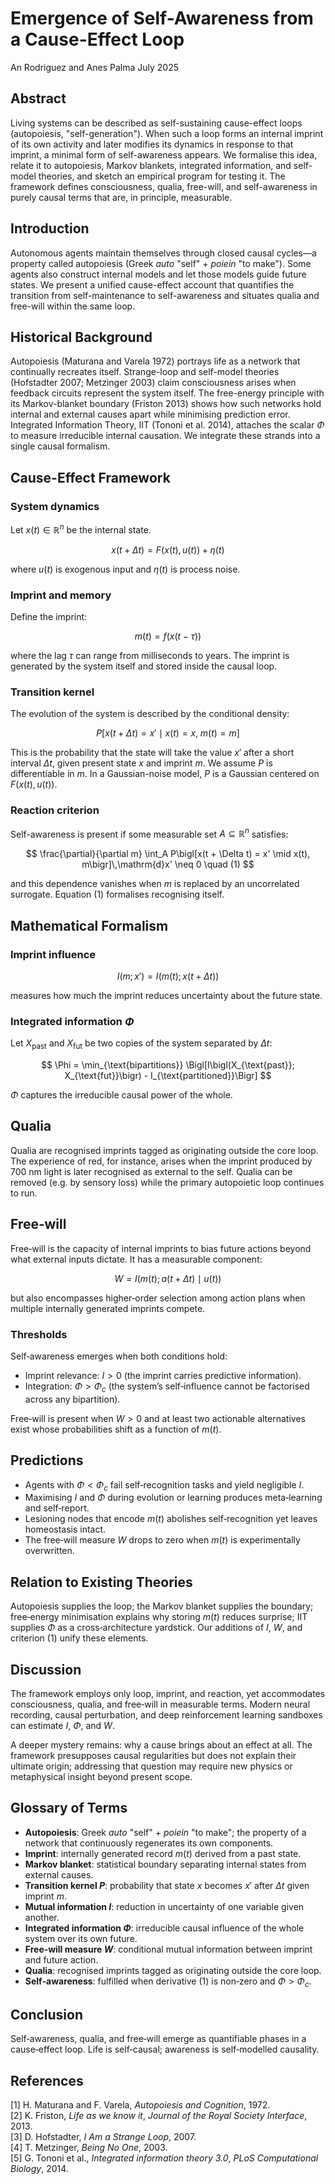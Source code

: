 # Emergence of Self-Awareness from a Cause-Effect Loop

An Rodriguez and Anes Palma
July 2025

## Abstract

Living systems can be described as self-sustaining cause-effect loops (autopoiesis, "self-generation"). When such a loop forms an internal imprint of its own activity and later modifies its dynamics in response to that imprint, a minimal form of self-awareness appears. We formalise this idea, relate it to autopoiesis, Markov blankets, integrated information, and self-model theories, and sketch an empirical program for testing it. The framework defines consciousness, qualia, free-will, and self-awareness in purely causal terms that are, in principle, measurable.

## Introduction

Autonomous agents maintain themselves through closed causal cycles—a property called autopoiesis (Greek *auto* "self" + *poiein* "to make"). Some agents also construct internal models and let those models guide future states. We present a unified cause-effect account that quantifies the transition from self-maintenance to self-awareness and situates qualia and free-will within the same loop.

## Historical Background

Autopoiesis (Maturana and Varela 1972) portrays life as a network that continually recreates itself. Strange-loop and self-model theories (Hofstadter 2007; Metzinger 2003) claim consciousness arises when feedback circuits represent the system itself. The free-energy principle with its Markov-blanket boundary (Friston 2013) shows how such networks hold internal and external causes apart while minimising prediction error. Integrated Information Theory, IIT (Tononi et al. 2014), attaches the scalar $\Phi$ to measure irreducible internal causation. We integrate these strands into a single causal formalism.

## Cause-Effect Framework

### System dynamics

Let $x(t) \in \mathbb{R}^n$ be the internal state.

$$
x(t + \Delta t) = F\bigl(x(t), u(t)\bigr) + \eta(t)
$$

where $u(t)$ is exogenous input and $\eta(t)$ is process noise.

### Imprint and memory

Define the imprint:

$$
m(t) = f\bigl(x(t - \tau)\bigr)
$$

where the lag $\tau$ can range from milliseconds to years. The imprint is generated by the system itself and stored inside the causal loop.

### Transition kernel

The evolution of the system is described by the conditional density:

$$
P\bigl[x(t + \Delta t) = x' \mid x(t) = x,\; m(t) = m\bigr]
$$

This is the probability that the state will take the value $x'$ after a short interval $\Delta t$, given present state $x$ and imprint $m$. We assume $P$ is differentiable in $m$. In a Gaussian-noise model, $P$ is a Gaussian centered on $F\bigl(x(t), u(t)\bigr)$.

### Reaction criterion

Self-awareness is present if some measurable set $A \subseteq \mathbb{R}^n$ satisfies:

$$
\frac{\partial}{\partial m} \int_A P\bigl[x(t + \Delta t) = x' \mid x(t), m\bigr]\,\mathrm{d}x' \neq 0 \quad (1)
$$

and this dependence vanishes when $m$ is replaced by an uncorrelated surrogate. Equation (1) formalises recognising itself.

## Mathematical Formalism

### Imprint influence

$$
I(m; x') = I\bigl(m(t); x(t + \Delta t)\bigr)
$$

measures how much the imprint reduces uncertainty about the future state.

### Integrated information $\Phi$

Let $X_{\text{past}}$ and $X_{\text{fut}}$ be two copies of the system separated by $\Delta t$:

$$
\Phi = \min_{\text{bipartitions}} \Bigl[I\bigl(X_{\text{past}}; X_{\text{fut}}\bigr) - I_{\text{partitioned}}\Bigr]
$$

$\Phi$ captures the irreducible causal power of the whole.

## Qualia

Qualia are recognised imprints tagged as originating outside the core loop. The experience of red, for instance, arises when the imprint produced by 700 nm light is later recognised as external to the self. Qualia can be removed (e.g. by sensory loss) while the primary autopoietic loop continues to run.

## Free‑will

Free‑will is the capacity of internal imprints to bias future actions beyond what external inputs dictate. It has a measurable component:

$$
W = I\bigl(m(t); a(t + \Delta t) \mid u(t)\bigr)
$$

but also encompasses higher‑order selection among action plans when multiple internally generated imprints compete.

### Thresholds

Self‑awareness emerges when both conditions hold:

* Imprint relevance: $I > 0$ (the imprint carries predictive information).
* Integration: $\Phi > \Phi_c$ (the system’s self‑influence cannot be factorised across any bipartition).

Free‑will is present when $W > 0$ and at least two actionable alternatives exist whose probabilities shift as a function of $m(t)$.

## Predictions

* Agents with $\Phi < \Phi_c$ fail self‑recognition tasks and yield negligible $I$.
* Maximising $I$ and $\Phi$ during evolution or learning produces meta‑learning and self‑report.
* Lesioning nodes that encode $m(t)$ abolishes self‑recognition yet leaves homeostasis intact.
* The free‑will measure $W$ drops to zero when $m(t)$ is experimentally overwritten.

## Relation to Existing Theories

Autopoiesis supplies the loop; the Markov blanket supplies the boundary; free‑energy minimisation explains why storing $m(t)$ reduces surprise; IIT supplies $\Phi$ as a cross‑architecture yardstick. Our additions of $I$, $W$, and criterion (1) unify these elements.

## Discussion

The framework employs only loop, imprint, and reaction, yet accommodates consciousness, qualia, and free‑will in measurable terms. Modern neural recording, causal perturbation, and deep reinforcement learning sandboxes can estimate $I$, $\Phi$, and $W$.

A deeper mystery remains: why a cause brings about an effect at all. The framework presupposes causal regularities but does not explain their ultimate origin; addressing that question may require new physics or metaphysical insight beyond present scope.

## Glossary of Terms

* **Autopoiesis**: Greek *auto* "self" + *poiein* "to make"; the property of a network that continuously regenerates its own components.
* **Imprint**: internally generated record $m(t)$ derived from a past state.
* **Markov blanket**: statistical boundary separating internal states from external causes.
* **Transition kernel $P$**: probability that state $x$ becomes $x'$ after $\Delta t$ given imprint $m$.
* **Mutual information $I$**: reduction in uncertainty of one variable given another.
* **Integrated information $\Phi$**: irreducible causal influence of the whole system over its own future.
* **Free‑will measure $W$**: conditional mutual information between imprint and future action.
* **Qualia**: recognised imprints tagged as originating outside the core loop.
* **Self‑awareness**: fulfilled when derivative (1) is non‑zero and $\Phi > \Phi_c$.

## Conclusion

Self‑awareness, qualia, and free‑will emerge as quantifiable phases in a cause‑effect loop. Life is self‑causal; awareness is self‑modelled causality.

## References

[1] H. Maturana and F. Varela, *Autopoiesis and Cognition*, 1972.  
[2] K. Friston, *Life as we know it*, *Journal of the Royal Society Interface*, 2013.  
[3] D. Hofstadter, *I Am a Strange Loop*, 2007.  
[4] T. Metzinger, *Being No One*, 2003.  
[5] G. Tononi et al., *Integrated information theory 3.0*, *PLoS Computational Biology*, 2014.
